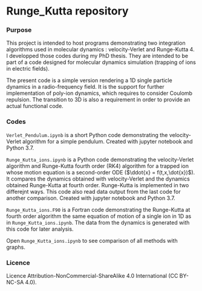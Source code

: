 # Runge_Kutta repository

### Purpose

This project is intended to host programs demonstrating two integration algorithms used in molecular dynamics : velocity-Verlet and Runge-Kutta 4. I developped those codes during my PhD thesis. They are intended to be part of a code designed for molecular dynamics simulation (trapping of ions in electric fields).

The present code is  a simple version rendering a 1D single particle dynamics in a radio-frequency field. It is the support for further implementation of poly-ion dynamics, which requires to consider Coulomb repulsion. The transition to 3D is also a requirement in order to provide an actual functional code.



### Codes

```Verlet_Pendulum.ipynb```  is a short Python code demonstrating the velocity-Verlet algorithm for a simple pendulum. Created with jupyter notebook and Python 3.7.

```Runge_Kutta_ions.ipynb```  is a Python code demonstrating the velocity-Verlet algorithm and Runge-Kutta fourth order (RK4) algorithm for a trapped ion whose motion equation is a second-order ODE ($\ddot{x} = f(t,x,\dot{x})$). It compares the dynamics obtained with velocity-Verlet and the dynamics obtained Runge-Kutta at fourth order. Runge-Kutta is implemented in two differejnt ways. This code also read data output from the last code for another comparison. Created with jupyter notebook and Python 3.7.

```Runge_Kutta_ions.F90```  is a Fortran code demonstrating the Runge-Kutta at fourth order algorithm the same equation of motion of a single ion in 1D as in ```Runge_Kutta_ions.ipynb```. The data from the dynamics is generated with this code for later analysis.



Open ```Runge_Kutta_ions.ipynb``` to see comparison of all methods with graphs.



### Licence

Licence Attribution-NonCommercial-ShareAlike 4.0 International (CC BY-NC-SA 4.0).